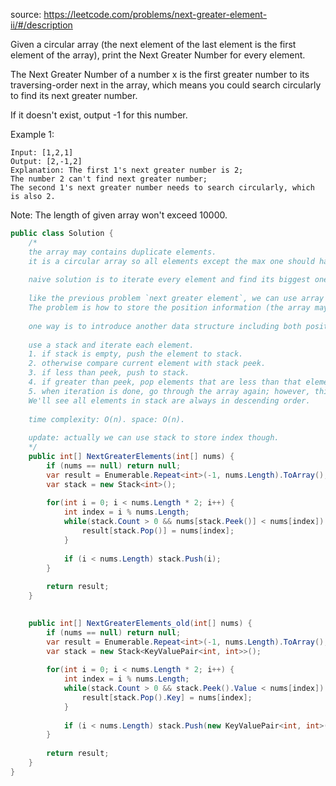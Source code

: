 source: https://leetcode.com/problems/next-greater-element-ii/#/description

Given a circular array (the next element of the last element is the first element of the array), 
print the Next Greater Number for every element. 

The Next Greater Number of a number x is the first greater number to its traversing-order next in the array, 
which means you could search circularly to find its next greater number. 

If it doesn't exist, output -1 for this number.

Example 1:
```
Input: [1,2,1]
Output: [2,-1,2]
Explanation: The first 1's next greater number is 2; 
The number 2 can't find next greater number; 
The second 1's next greater number needs to search circularly, which is also 2.
```

Note: The length of given array won't exceed 10000.

```c#
public class Solution {
    /*
    the array may contains duplicate elements.
    it is a circular array so all elements except the max one should have values.
    
    naive solution is to iterate every element and find its biggest one. n * n = O(n^2).
    
    like the previous problem `next greater element`, we can use array to store elements in descending order.
    The problem is how to store the position information (the array may have dupe so hash table doesn't work).
    
    one way is to introduce another data structure including both position and value. e.g., key value pair.
    
    use a stack and iterate each element.
    1. if stack is empty, push the element to stack.
    2. otherwise compare current element with stack peek.
    3. if less than peek, push to stack.
    4. if greater than peek, pop elements that are less than that element.
    5. when iteration is done, go through the array again; however, this time we don't push element.
    We'll see all elements in stack are always in descending order.
    
    time complexity: O(n). space: O(n).
    
    update: actually we can use stack to store index though.
    */
    public int[] NextGreaterElements(int[] nums) {
        if (nums == null) return null;
        var result = Enumerable.Repeat<int>(-1, nums.Length).ToArray();        
        var stack = new Stack<int>();
        
        for(int i = 0; i < nums.Length * 2; i++) {
            int index = i % nums.Length;
            while(stack.Count > 0 && nums[stack.Peek()] < nums[index]) {
                result[stack.Pop()] = nums[index];
            }
            
            if (i < nums.Length) stack.Push(i);
        }
        
        return result;
    }

    
    public int[] NextGreaterElements_old(int[] nums) {
        if (nums == null) return null;
        var result = Enumerable.Repeat<int>(-1, nums.Length).ToArray();        
        var stack = new Stack<KeyValuePair<int, int>>();
        
        for(int i = 0; i < nums.Length * 2; i++) {
            int index = i % nums.Length;
            while(stack.Count > 0 && stack.Peek().Value < nums[index]) {
                result[stack.Pop().Key] = nums[index];
            }
            
            if (i < nums.Length) stack.Push(new KeyValuePair<int, int>(i, nums[i]));
        }
        
        return result;
    }
}
```
